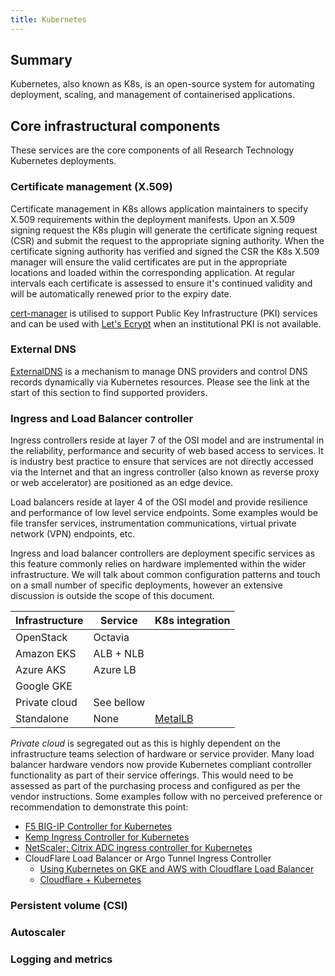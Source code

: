 ```yaml
---
title: Kubernetes
---
```


## Summary

Kubernetes, also known as K8s, is an open-source system for automating deployment, scaling, and management of containerised applications.

## Core infrastructural components

These services are the core components of all Research Technology Kubernetes deployments.

### Certificate management (X.509)

Certificate management in K8s allows application maintainers to specify X.509 requirements within the deployment manifests.
Upon an X.509 signing request the K8s plugin will generate the certificate signing request (CSR) and submit the request to the appropriate signing authority.
When the certificate signing authority has verified and signed the CSR the K8s X.509 manager will ensure the valid certificates are put in the appropriate locations and loaded within the corresponding application.
At regular intervals each certificate is assessed to ensure it's continued validity and will be automatically renewed prior to the expiry date.

[cert-manager](https://cert-manager.io/docs/) is utilised to support Public Key Infrastructure (PKI) services and can be used with [Let's Ecrypt](https://letsencrypt.org/) when an institutional PKI is not available.

### External DNS

[ExternalDNS](https://github.com/kubernetes-sigs/external-dns) is a  mechanism to manage DNS providers and control DNS records dynamically via Kubernetes resources. Please see the link at the start of this section to find supported providers.

### Ingress and Load Balancer controller

Ingress controllers reside at layer 7 of the OSI model and are instrumental in the reliability, performance and security of web based access to services. It is industry best practice to ensure that services are not directly accessed via the Internet and that an ingress controller (also known as reverse proxy or web accelerator) are positioned as an edge device.

Load balancers reside at layer 4 of the OSI model and provide resilience and performance of low level service endpoints. Some examples would be file transfer services, instrumentation communications, virtual private network (VPN) endpoints, etc.

Ingress and load balancer controllers are deployment specific services as this feature commonly relies on hardware implemented within the wider infrastructure. We will talk about common configuration patterns and touch on a small number of specific deployments, however an extensive discussion is outside the scope of this document.

| Infrastructure | Service | K8s integration |
| -------------- | ------- | --------------- |
| OpenStack | Octavia |
| Amazon EKS | ALB + NLB |
| Azure AKS | Azure LB |
| Google GKE |
| Private cloud | See bellow |
| Standalone | None | [MetalLB](https://metallb.universe.tf/) |

*Private cloud* is segregated out as this is highly dependent on the infrastructure teams selection of hardware or service provider.
Many load balancer hardware vendors now provide Kubernetes compliant controller functionality as part of their service offerings.
This would need to be assessed as part of the purchasing process and configured as per the vendor instructions.
Some examples follow with no perceived preference or recommendation to demonstrate this point:
* [F5 BIG-IP Controller for Kubernetes](https://clouddocs.f5.com/products/connectors/k8s-bigip-ctlr/v1.8/)
* [Kemp Ingress Controller for Kubernetes](https://kemptechnologies.com/techpreviews/kubernetes)
* [NetScaler; Citrix ADC ingress controller for Kubernetes](https://docs.netscaler.com/en-us/citrix-k8s-ingress-controller.html)
* CloudFlare Load Balancer or Argo Tunnel Ingress Controller
  * [Using Kubernetes on GKE and AWS with Cloudflare Load Balancer](https://developers.cloudflare.com/support/third-party-software/others/using-kubernetes-on-gke-and-aws-with-cloudflare-load-balancer/)
  * [Cloudflare + Kubernetes](https://www.cloudflare.com/en-au/integrations/kubernetes/)

### Persistent volume (CSI)
### Autoscaler
### Logging and metrics
